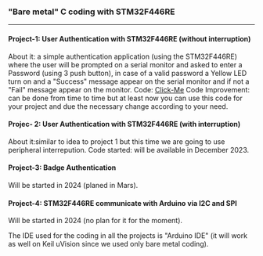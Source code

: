 ### "Bare metal" C coding with STM32F446RE
-----------------------------------------------------------------------------------------------------------------------------------
#### Project-1: User Authentication with STM32F446RE (without interruption)
About it: a simple authentication application (using the STM32F446RE) where the user will be prompted on a serial monitor and asked to enter a Password (using 3 push button), in case of a valid password a Yellow LED turn on and a "Success" message appear on the serial monitor and if not a "Fail" message appear on the monitor.
Code: [Click-Me]()
Code Improvement: can be done from time to time but at least now you can use this code for your project and due the necessary change according to your need.

#### Projec- 2: User Authentication with STM32F446RE (with interruption)
About it:similar to idea to project 1 but this time we are going to use peripheral interrepution.
Code started: will be available in December 2023.

#### Project-3: Badge Authentication
Will be started in 2024 (planed in Mars).

#### Project-4: STM32F446RE communicate with Arduino via I2C and SPI
Will be started in 2024 (no plan for it for the moment).

The IDE used for the coding in all the projects is "Arduino IDE" (it will work as well on Keil uVision since we used only bare metal coding).
